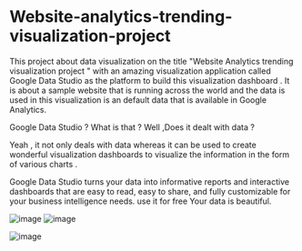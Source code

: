 # Website-analytics-trending-visualization-project
This project about data visualization on the title "Website Analytics trending visualization project " with an amazing visualization application called Google Data Studio as the platform to build this visualization dashboard . It is about a sample website that is running across the world and the data is used in this visualization is an default data that is available in Google Analytics.

Google Data Studio ? What is that ? Well ,Does it dealt with data ?

Yeah , it not only deals with data whereas it can be used to create wonderful visualization dashboards to visualize the information in the form of various charts .


Google Data Studio turns your data into informative reports and interactive dashboards that are easy to read, easy to share, and fully customizable for your business intelligence needs. use it for free Your data is beautiful.

![image](https://user-images.githubusercontent.com/72293918/151752697-1f9afb86-6adc-478b-88df-601283e39954.png)
                                                                                             ![image](https://user-images.githubusercontent.com/72293918/151753145-a17a11e9-0852-42ff-9068-b6566aa50eee.png)

![image](https://user-images.githubusercontent.com/72293918/151753048-fcd4541f-5662-48e0-9a7d-b1ab9f751b68.png)
